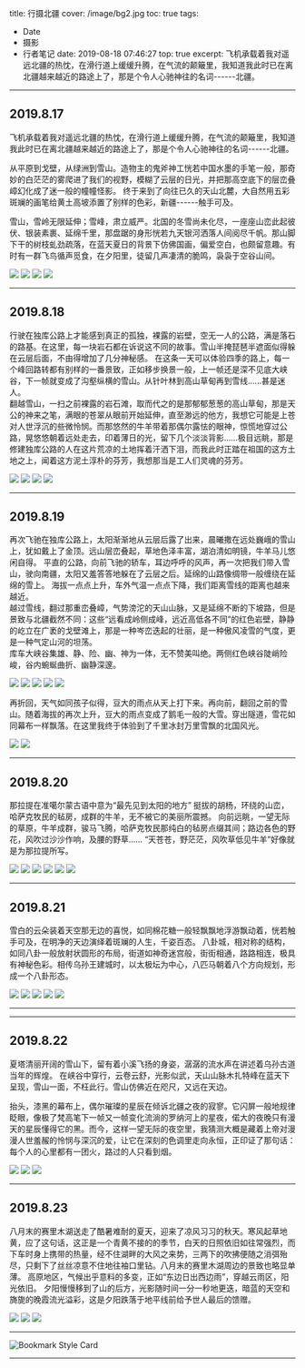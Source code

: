 title: 行摄北疆
cover: /image/bg2.jpg
toc: true
tags:
  - Date
  - 摄影
  - 行者笔记
date: 2019-08-18 07:46:27
top: true
excerpt: 飞机承载着我对遥远北疆的热忱，在滑行道上缓缓升腾，在气流的颠簸里，我知道我此时已在离北疆越来越近的路途上了，那是个令人心驰神往的名词------北疆。

---


## 2019.8.17 ##

飞机承载着我对遥远北疆的热忱，在滑行道上缓缓升腾，在气流的颠簸里，我知道我此时已在离北疆越来越近的路途上了，那是个令人心驰神往的名词------北疆。

从平原到戈壁，从绿洲到雪山。造物主的鬼斧神工恍若中国水墨的手笔一般，那奇妙的白茫茫的雾爬进了我们的视野，模糊了云层的日光，并把那高空底下的层峦叠嶂幻化成了迷一般的幢幢怪影。 终于来到了向往已久的天山北麓，大自然用五彩斑斓的画笔给黄土高坡添置了别样的色彩，新疆------触手可及。 
<!-- more -->
雪山，雪岭无限延伸；雪峰，肃立威严。北国的冬雪尚未化尽，一座座山峦此起彼伏、银装素裹、延绵千里，那盘踞的身形恍若九天银河洒落人间阅尽千帆。那山脚下干的树枝虬劲疏落，在蓝天夏日的背景下仿佛国画，偏爱空白，也颇留意趣。有时有一群飞鸟循声觅食，在夕阳里，徒留几声凄清的脆鸣，袅袅于空谷山间。  


<div class="justified-gallery">


![](https://image.whrblog.online/file/whrblog-image/2022/12/aPrDQYqlKEcwdF8.jpg)
![](https://image.whrblog.online/file/whrblog-image/2022/12/IMG_0431.jpg)
![](https://image.whrblog.online/file/whrblog-image/2022/12/IMG_0455.jpg)
![](https://image.whrblog.online/file/whrblog-image/2022/12/IMG_0449.jpg)


</div>



* * *

## 2019.8.18 ##
行驶在独库公路上才能感到真正的孤独，裸露的岩壁，空无一人的公路，满是落石的路基。在这里，每一块岩石都在诉说这不同的故事。雪山半掩琵琶半遮面似得躲在云层后面，不由得增加了几分神秘感。   在这条一天可以体验四季的路上，每一个峰回路转都有别样的一番景致，正如移步换景一般，上一帧还是深不见底大峡谷，下一帧就变成了沟壑纵横的雪山。从针叶林到高山草甸再到雪线......甚是迷人。   
翻越雪山，一扫之前裸露的岩石滩，取而代之的是那郁郁葱葱的高山草甸，那是天公的神来之笔，满眼的苍翠从眼前开始延伸，直至渺远的他方，我想它可能是上苍对人世浮沉的些微怜悯。而那悠然的牛羊带着那偶尔露怯的眼神，惊慌地穿过公路，晃悠悠朝着远处走去，印着薄日的光，留下几个淡淡背影……极目远眺，那是修建独库公路的人在这片荒凉的土地挥着汗洒下泪，而我此时正踏在祖国的这方土地之上，闻着这方泥土淳朴的芬芳，我想那当是工人们灵魂的芬芳。  


<div class="justified-gallery">


![](https://image.whrblog.online/file/whrblog-image/2022/12/IMG_0633.jpg)
![](https://image.whrblog.online/file/whrblog-image/2022/12/IMG_0648.jpg)
![](https://image.whrblog.online/file/whrblog-image/2022/12/IMG_0644.jpg)
![](https://image.whrblog.online/file/whrblog-image/2022/12/IMG_0695.jpg)


</div>
	



* * *

## 2019.8.19 ##
再次飞驰在独库公路上，太阳渐渐地从云层后露了出来，晨曦撒在远处巍峨的雪山上，犹如戴上了金顶。远山层峦叠起，草地色泽丰富，湖泊清如明镜，牛羊马儿悠闲自得。  平直的公路，向前飞驰的轿车，耳边呼呼的风声，再一次把我们带入雪山，驶向南疆，太阳又羞答答地躲在了云层之后。延绵的山路像绸带一般缠绕在延绵的雪上。 海拔一点点上升，车外气温一点点下降，我们距离雪线的距离也越来越近。   
越过雪线，翻过那重峦叠嶂，气势滂沱的天山山脉，又是延绵不断的下坡路，但是景致与北疆截然不同：这些“远看成岭侧成峰，远近高低各不同”的红色岩壁，静静的屹立在广袤的戈壁滩上，那是一种岑峦迭起的壮丽，是一种傲风凌雪的气度，更是一种气定山河的坦荡。   
库车大峡谷集雄、静、险、幽、神为一体，无不赞美叫绝。两侧红色峡谷陡峭险峻，谷内蜿蜒曲折、幽静深邃。 


<div class="justified-gallery">


![](https://image.whrblog.online/file/whrblog-image/2022/12/IMG_0755.jpg)
![](https://image.whrblog.online/file/whrblog-image/2022/12/IMG_0816.jpg)
![](https://image.whrblog.online/file/whrblog-image/2022/12/IMG_0846.jpg)
![](https://image.whrblog.online/file/whrblog-image/2022/12/IMG_0868.jpg)
![](https://image.whrblog.online/file/whrblog-image/2022/12/IMG_0864.jpg)


</div>


再折回，天气如同孩子似得，豆大的雨点从天上打下来。再向前，翻回之前的雪山。随着海拔的再次上升，豆大的雨点变成了鹅毛一般的大雪。穿出隧道，雪花如同幕布一样飘落。在这里我终于体验到了千里冰封万里雪飘的北国风光。


<div class="justified-gallery">


![](https://image.whrblog.online/file/whrblog-image/2022/12/IMG_0921.jpg)
![](https://image.whrblog.online/file/whrblog-image/2022/12/IMG_0954.jpg)


</div>


* * *
## 2019.8.20 ##
那拉提在准噶尔蒙古语中意为“最先见到太阳的地方” 挺拔的胡杨，环绕的山峦，哈萨克牧民的毡房，成群的牛羊，无不被它的美丽所震撼。 向前远眺，一望无际的草原，牛羊成群，骏马飞腾，哈萨克牧民那纯白的毡房点缀其间；路边各色的野花，风吹过沙沙作响，及腰的野草…… “天苍苍，野茫茫，风吹草低见牛羊”好像就是为那拉提所写。

<div class="justified-gallery"> 


![](https://image.whrblog.online/file/whrblog-image/2022/12/IMG_0998.jpg)
![](https://image.whrblog.online/file/whrblog-image/2022/12/IMG_1057.jpg)
![](https://image.whrblog.online/file/whrblog-image/2022/12/IMG_1060.jpg)
![](https://image.whrblog.online/file/whrblog-image/2022/12/IMG_1063.jpg)
![](https://image.whrblog.online/file/whrblog-image/2022/12/IMG_1197.jpg)
![](https://image.whrblog.online/file/whrblog-image/2022/12/IMG_1208.jpg)


</div>


* * *
## 2019.8.21 ##
雪白的云朵装着天空那无边的喜悦，如同棉花糖一般轻飘飘地浮游飘动着，恍若触手可及，在明净的天边演绎着斑斓的人生，千姿百态。  八卦城，相对称的结构，如同八卦一般放射状圆形的布局，街道如神奇迷宫般，街街相通，路路相连，极具有神秘色彩。相传乌孙王建城时，以太极坛为中心，八匹马朝着八个方向规划，形成一个八卦形态。 

<div class="justified-gallery">


![](https://image.whrblog.online/file/whrblog-image/2022/12/IMG_1282.jpg)
![](https://image.whrblog.online/file/whrblog-image/2022/12/20b5f65246814ef9a457cb0caefd5b3f.jpg)
![](https://image.whrblog.online/file/whrblog-image/2022/12/07-89.jpg)
![](https://image.whrblog.online/file/whrblog-image/2022/12/IMG_1394-Panorama_zip2.jpg)
![](https://image.whrblog.online/file/whrblog-image/2022/12/33-29.jpg)


</div>


* * *

<div id="player1"></div>
<script type="text/javascript" src="https://player.dogecloud.com/js/loader"></script>
<script type="text/javascript">
var player = new DogePlayer({
    container: document.getElementById('player'),
    userId: 1131,
    vcode: 'ce5721b904a63fa5',
    autoPlay: false
});
</script>

* * *
## 2019.8.22 ##
夏塔清丽开阔的雪山下，留有着小溪飞扬的身姿，潺潺的流水声在讲述着乌孙古道当年的辉煌。
在峡谷中穿行，云卷云舒，光影似武，天山山脉木扎特峰在蓝天下呈现，雪山一面，不枉此行。雪山仿佛近在咫尺，又远在天边。 

<div id="player2"></div>
<script type="text/javascript" src="https://player.dogecloud.com/js/loader"></script>
<script type="text/javascript">
var player = new DogePlayer({
    container: document.getElementById('player'),
    userId: 1131,
    vcode: '961672c8bb686a62',
    autoPlay: false
});
</script>

抬头，漆黑的幕布上，偶尔璀璨的星辰在倾诉北疆之夜的寂寥。它闪屏一般地规律眨眼，像极了梵高笔下一帧又一帧变化流淌的罗纳河上的星夜，偌大的夜晚只有漫天的星辰懂得它的黑。而今，这样一望无际的夜空里，我猜测大概是藏着上帝对漫漫人世羞赧的怜悯与深沉的爱，让它在深刻的色调里走向永恒，正印证了那句话：每个人的心里都有一团火，路过的人只看到烟。 


<div class="justified-gallery">


![](https://image.whrblog.online/file/whrblog-image/2022/12/IMG_1451.jpg)
![](https://image.whrblog.online/file/whrblog-image/2022/12/YPQjd6ftzu9gyHF.jpg)
![](https://image.whrblog.online/file/whrblog-image/2022/12/IMG_1583.jpg)


</div>



* * *
## 2019.8.23 ##
八月末的赛里木湖送走了酷暑难耐的夏天，迎来了凉风习习的秋天。寒风起草地黄，应了这句话，这正是一个青黄不接的的季节，白天的日照依旧如往常强烈，而下车时身上携带的热量，经不住湖畔的大风之来势，三两下的吹拂便随之消弭殆尽，只剩下了丝丝凉意不住地往袖口里钻。八月末的赛里木湖周边的景致也略显单薄。 
高原地区，气候出乎意料的多变，正如“东边日出西边雨”，穿越云雨区，阳光依旧。 夕阳慢慢移到了山的后方，光影随时间一分一秒地更迭，暗蓝的天空和旖旎的晚霞流光溢彩，这是夕阳跌落于地平线前给予世人最后的馈赠。


<div class="justified-gallery">


![](https://image.whrblog.online/file/whrblog-image/2022/12/IMG_1721.jpg)
![](https://image.whrblog.online/file/whrblog-image/2022/12/IMG_1813.jpg)
![](https://image.whrblog.online/file/whrblog-image/2022/12/IMG_1825.jpg)


</div>



* * *
 
![Bookmark Style Card](https://s2.loli.net/2022/10/24/LYuvUaqA47zSnsy.png)


* * *
